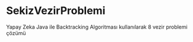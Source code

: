 # SekizVezirProblemi
Yapay Zeka Java ile Backtracking Algoritması kullanılarak 8 vezir problemi çözümü
